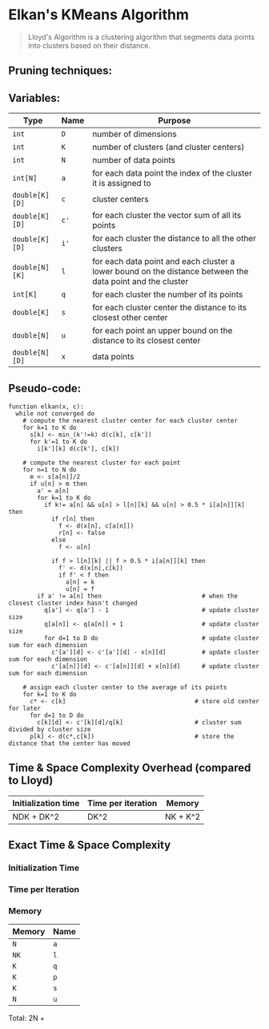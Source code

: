 # Elkan's KMeans Algorithm

> Lloyd's Algorithm is a clustering algorithm that segments data points into clusters based on their distance.

## Pruning techniques:

<!-- TODO: -->

## Variables:

<!-- TODO: adjust for elkan -->

| Type           | Name | Purpose                                                                                                   |
| -------------- | ---- | --------------------------------------------------------------------------------------------------------- |
| `int`          | `D`  | number of dimensions                                                                                      |
| `int`          | `K`  | number of clusters (and cluster centers)                                                                  |
| `int`          | `N`  | number of data points                                                                                     |
| `int[N]`       | `a`  | for each data point the index of the cluster it is assigned to                                            |
| `double[K][D]` | `c`  | cluster centers                                                                                           |
| `double[K][D]` | `c'` | for each cluster the vector sum of all its points                                                         |
| `double[K][D]` | `i'` | for each cluster the distance to all the other clusters                                                   |
| `double[N][K]` | `l`  | for each data point and each cluster a lower bound on the distance between the data point and the cluster |
| `int[K]`       | `q`  | for each cluster the number of its points                                                                 |
| `double[K]`    | `s`  | for each cluster center the distance to its closest other center                                          |
| `double[N]`    | `u`  | for each point an upper bound on the distance to its closest center                                       |
| `double[N][D]` | `x`  | data points                                                                                               |

## Pseudo-code:

<!-- TODO: adjust for elkan -->

```
function elkan(x, c):
  while not converged do
    # compute the nearest cluster center for each cluster center
    for k=1 to K do
      s[k] <- min_(k'!=k) d(c[k], c[k'])
      for k'=1 to K do
        i[k'][k] d(c[k'], c[k])

    # compute the nearest cluster for each point
    for n=1 to N do
      m <- s[a[n]]/2
      if u[n] > m then
        a' = a[n]
        for k=1 to K do
          if k!= a[n] && u[n] > l[n][k] && u[n] > 0.5 * i[a[n]][k] then
            if r[n] then
              f <- d(x[n], c[a[n]])
              r[n] <- false
            else
              f <- u[n]

            if f > l[n][k] || f > 0.5 * i[a[n]][k] then
              f' <- d(x[n],c[k])
              if f' < f then
                a[n] = k
                u[n] = f
        if a' != a[n] then                            # when the closest cluster index hasn't changed
          q[a'] <- q[a'] - 1                          # update cluster size
          q[a[n]] <- q[a[n]] + 1                      # update cluster size
          for d=1 to D do                             # update cluster sum for each dimension
            c'[a'][d] <- c'[a'][d] - x[n][d]          # update cluster sum for each dimension
            c'[a[n]][d] <- c'[a[n]][d] + x[n][d]      # update cluster sum for each dimension

    # assign each cluster center to the average of its points
    for k=1 to K do
      c* <- c[k]                                    # store old center for later
      for d=1 to D do
        c[k][d] <- c'[k][d]/q[k]                    # cluster sum divided by cluster size
      p[k] <- d(c*,c[k])                            # store the distance that the center has moved
```

## Time & Space Complexity Overhead (compared to Lloyd)

| Initialization time | Time per iteration | Memory   |
| ------------------- | ------------------ | -------- |
| NDK + DK^2          | DK^2               | NK + K^2 |

## Exact Time & Space Complexity

### Initialization Time

### Time per Iteration

### Memory

| Memory | Name |
| ------ | ---- |
| `N`    | `a`  |
| `NK`   | `l`  |
| `K`    | `q`  |
| `K`    | `p`  |
| `K`    | `s`  |
| `N`    | `u`  |

Total: 2N +

